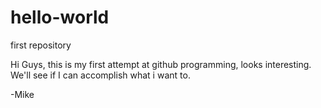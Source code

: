 # hello-world
first repository

Hi Guys, this is my first attempt at github programming, looks interesting. We'll see if I can accomplish what i want to.

-Mike
